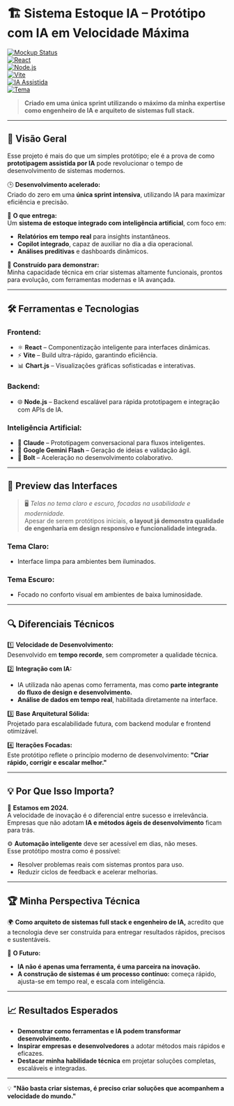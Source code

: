 # 🏗️ **Sistema Estoque IA – Protótipo com IA em Velocidade Máxima**  

[![Mockup Status](https://img.shields.io/badge/Status-Mockup-blue?style=flat-square&logo=github)](https://github.com)  
[![React](https://img.shields.io/badge/Frontend-React-%2361DAFB?style=flat-square&logo=react)](https://reactjs.org/)  
[![Node.js](https://img.shields.io/badge/Backend-Node.js-%23339933?style=flat-square&logo=nodedotjs)](https://nodejs.org/)  
[![Vite](https://img.shields.io/badge/Build-Vite-%23646CFF?style=flat-square&logo=vite)](https://vitejs.dev/)  
[![IA Assistida](https://img.shields.io/badge/IA_Assistida-Claude,_Gemini_Flash,_Bolt-yellowgreen?style=flat-square&logo=openai)]()  
[![Tema](https://img.shields.io/badge/Themes-Claro%20%26%20Escuro-blueviolet?style=flat-square&logo=visualstudiocode)]()  

> **Criado em uma única sprint utilizando o máximo da minha expertise como engenheiro de IA e arquiteto de sistemas full stack.**  

---

## 🌟 **Visão Geral**  

Esse projeto é mais do que um simples protótipo; ele é a prova de como **prototipagem assistida por IA** pode revolucionar o tempo de desenvolvimento de sistemas modernos.  

🕒 **Desenvolvimento acelerado:**  
Criado do zero em uma **única sprint intensiva**, utilizando IA para maximizar eficiência e precisão.  

🎯 **O que entrega:**  
Um **sistema de estoque integrado com inteligência artificial**, com foco em:  
- **Relatórios em tempo real** para insights instantâneos.  
- **Copilot integrado**, capaz de auxiliar no dia a dia operacional.  
- **Análises preditivas** e dashboards dinâmicos.  

🔧 **Construído para demonstrar:**  
Minha capacidade técnica em criar sistemas altamente funcionais, prontos para evolução, com ferramentas modernas e IA avançada.  

---

## 🛠️ **Ferramentas e Tecnologias**  

### **Frontend:**  
- ⚛️ **React** – Componentização inteligente para interfaces dinâmicas.  
- ⚡ **Vite** – Build ultra-rápido, garantindo eficiência.  
- 📊 **Chart.js** – Visualizações gráficas sofisticadas e interativas.  

### **Backend:**  
- 🌐 **Node.js** – Backend escalável para rápida prototipagem e integração com APIs de IA.  

### **Inteligência Artificial:**  
- 🤖 **Claude** – Prototipagem conversacional para fluxos inteligentes.  
- 🌠 **Google Gemini Flash** – Geração de ideias e validação ágil.  
- 🔩 **Bolt** – Aceleração no desenvolvimento colaborativo.  

---

## 🎨 **Preview das Interfaces**  

> 🖥️ *Telas no tema claro e escuro, focadas na usabilidade e modernidade.*  
Apesar de serem protótipos iniciais, **o layout já demonstra qualidade de engenharia em design responsivo e funcionalidade integrada.**  

### **Tema Claro:**  
- Interface limpa para ambientes bem iluminados.  

### **Tema Escuro:**  
- Focado no conforto visual em ambientes de baixa luminosidade.  

---

## 🔍 **Diferenciais Técnicos**  

1️⃣ **Velocidade de Desenvolvimento:**  
Desenvolvido em **tempo recorde**, sem comprometer a qualidade técnica.  

2️⃣ **Integração com IA:**  
- IA utilizada não apenas como ferramenta, mas como **parte integrante do fluxo de design e desenvolvimento.**  
- **Análise de dados em tempo real**, habilitada diretamente na interface.  

3️⃣ **Base Arquitetural Sólida:**  
Projetado para escalabilidade futura, com backend modular e frontend otimizável.  

4️⃣ **Iterações Focadas:**  
Este protótipo reflete o princípio moderno de desenvolvimento: **"Criar rápido, corrigir e escalar melhor."**  

---

## 💡 **Por Que Isso Importa?**  

📌 **Estamos em 2024.**  
A velocidade de inovação é o diferencial entre sucesso e irrelevância. Empresas que não adotam **IA e métodos ágeis de desenvolvimento** ficam para trás.  

⚙️ **Automação inteligente** deve ser acessível em dias, não meses.  
Esse protótipo mostra como é possível:  
- Resolver problemas reais com sistemas prontos para uso.  
- Reduzir ciclos de feedback e acelerar melhorias.  

---

## 🏆 **Minha Perspectiva Técnica**  

🌍 **Como arquiteto de sistemas full stack e engenheiro de IA,** acredito que a tecnologia deve ser construída para entregar resultados rápidos, precisos e sustentáveis.  

🔑 **O Futuro:**  
- **IA não é apenas uma ferramenta, é uma parceira na inovação.**  
- **A construção de sistemas é um processo contínuo:** começa rápido, ajusta-se em tempo real, e escala com inteligência.  

---

## 📈 **Resultados Esperados**  

- **Demonstrar como ferramentas e IA podem transformar desenvolvimento.**  
- **Inspirar empresas e desenvolvedores** a adotar métodos mais rápidos e eficazes.  
- **Destacar minha habilidade técnica** em projetar soluções completas, escaláveis e integradas.  

---

💡 **"Não basta criar sistemas, é preciso criar soluções que acompanhem a velocidade do mundo."**  
